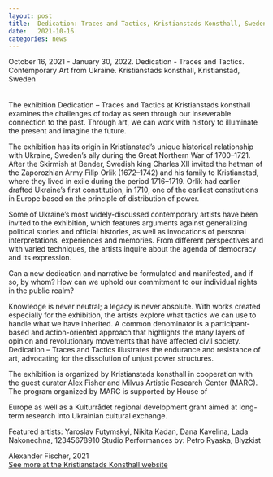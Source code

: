 ```yaml
---
layout: post
title:  Dedication: Traces and Tactics, Kristianstads Konsthall, Sweden
date:   2021-10-16
categories: news
---
```


<section markdown="1" class="EN">

October 16, 2021 - January 30, 2022.
Dedication - Traces and Tactics. Contemporary Art from Ukraine.
Kristianstads konsthall, Kristianstad, Sweden
<br>
<br>
<br>
The exhibition Dedication – Traces and Tactics at Kristianstads konsthall examines the challenges of today as seen through our inseverable connection to the past. Through art, we can work with history to illuminate the present and imagine the future.

The exhibition has its origin in Kristianstad’s unique historical relationship with Ukraine, Sweden’s ally during the Great Northern War of 1700–1721. After the Skirmish at Bender, Swedish king Charles XII invited the hetman of the Zaporozhian Army Filip Orlik (1672–1742) and his family to Kristianstad, where they lived in exile during the period 1716–1719. Orlik had earlier drafted Ukraine’s first constitution, in 1710, one of the earliest constitutions in Europe based on the principle of distribution of power.

Some of Ukraine’s most widely-discussed contemporary artists have been invited to the exhibition, which features arguments against generalizing political stories and official histories, as well as invocations of personal interpretations, experiences and memories. From different perspectives and with varied techniques, the artists inquire about the agenda of democracy and its expression.

Can a new dedication and narrative be formulated and manifested, and if so, by whom? How can we uphold our commitment to our individual rights in the public realm?

Knowledge is never neutral; a legacy is never absolute. With works created especially for the exhibition, the artists explore what tactics we can use to handle what we have inherited. A common denominator is a participant-based and action-oriented approach that highlights the many layers of opinion and revolutionary movements that have affected civil society. Dedication – Traces and Tactics illustrates the endurance and resistance of art, advocating for the dissolution of unjust power structures.

The exhibition is organized by Kristianstads konsthall in cooperation with the guest curator Alex Fisher and Milvus Artistic Research Center (MARC). The program organized by MARC is supported by House of

Europe as well as a Kulturrådet regional development grant aimed at long-term research into Ukrainian cultural exchange.

Featured artists: Yaroslav Futymskyi, Nikita Kadan, Dana Kavelina, Lada Nakonechna, 12345678910 Studio
Performances by: Petro Ryaska, Blyzkist

Alexander Fischer, 2021
<br>
[See more at the Kristianstads Konsthall website](https://regionmuseet.se/kalender/dedication-samtidskonst-fran-ukraina/)

</section>

<section markdown="1" class="UKR">
</section>